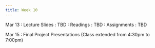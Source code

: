 ```yaml
---
title: Week 10
---
```


Mar 13
: Lecture Slides
  : TBD
: Readings
  : TBD
: Assignments
  : TBD

Mar 15
: Final Project Presentations (Class extended from 4:30pm to 7:00pm)
